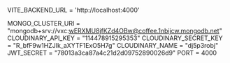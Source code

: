 VITE_BACKEND_URL = 'http://localhost:4000'

MONGO_CLUSTER_URI = "mongodb+srv://vxc:wERXMU8jfKZd4OBw@coffee.1nbijcw.mongodb.net"
CLOUDINARY_API_KEY = "114478915295353"
CLOUDINARY_SECRET_KEY = "R_bfF9w1HZJIk_aXYTF1ExO5H7g"
CLOUDINARY_NAME = "dj5p3robj"
JWT_SECRET = "78013a3ca87a4c21d2d09752890026d9"
PORT = 4000